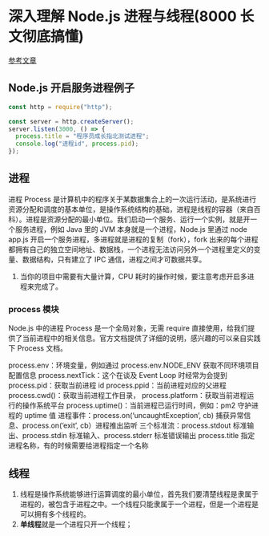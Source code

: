 # 深入理解 Node.js 进程与线程(8000 长文彻底搞懂)

[参考文章](https://segmentfault.com/a/1190000020077274)

## Node.js 开启服务进程例子

```js
const http = require("http");

const server = http.createServer();
server.listen(3000, () => {
  process.title = "程序员成长指北测试进程";
  console.log("进程id", process.pid);
});
```

## 进程

进程 Process 是计算机中的程序关于某数据集合上的一次运行活动，是系统进行资源分配和调度的基本单位，是操作系统结构的基础，进程是线程的容器（来自百科）。进程是资源分配的最小单位。我们启动一个服务、运行一个实例，就是开一个服务进程，例如 Java 里的 JVM 本身就是一个进程，Node.js 里通过 node app.js 开启一个服务进程，多进程就是进程的复制（fork），fork 出来的每个进程都拥有自己的独立空间地址、数据栈，一个进程无法访问另外一个进程里定义的变量、数据结构，只有建立了 IPC 通信，进程之间才可数据共享。

1. 当你的项目中需要有大量计算，CPU 耗时的操作时候，要注意考虑开启多进程来完成了。

### process 模块

Node.js 中的进程 Process 是一个全局对象，无需 require 直接使用，给我们提供了当前进程中的相关信息。官方文档提供了详细的说明，感兴趣的可以亲自实践下 Process 文档。

process.env：环境变量，例如通过 process.env.NODE_ENV 获取不同环境项目配置信息
process.nextTick：这个在谈及 Event Loop 时经常为会提到
process.pid：获取当前进程 id
process.ppid：当前进程对应的父进程
process.cwd()：获取当前进程工作目录，
process.platform：获取当前进程运行的操作系统平台
process.uptime()：当前进程已运行时间，例如：pm2 守护进程的 uptime 值
进程事件：process.on(‘uncaughtException’, cb) 捕获异常信息、process.on(‘exit’, cb）进程推出监听
三个标准流：process.stdout 标准输出、process.stdin 标准输入、process.stderr 标准错误输出
process.title 指定进程名称，有的时候需要给进程指定一个名称

## 线程

1. 线程是操作系统能够进行运算调度的最小单位，首先我们要清楚线程是隶属于进程的，被包含于进程之中。一个线程只能隶属于一个进程，但是一个进程是可以拥有多个线程的。
2. **单线程**就是一个进程只开一个线程；
